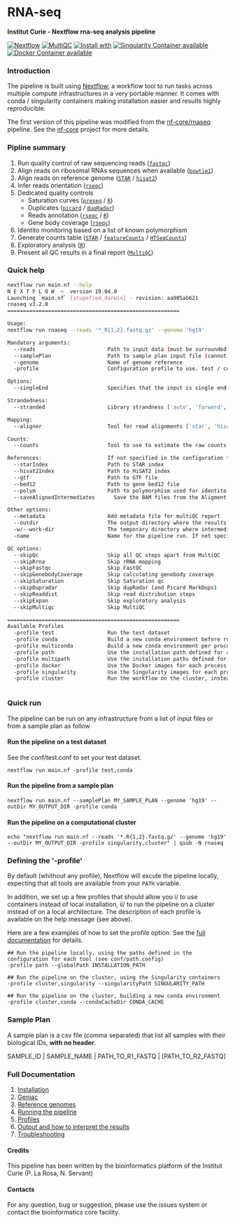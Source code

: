 # RNA-seq 

**Institut Curie - Nextflow rna-seq analysis pipeline**

[![Nextflow](https://img.shields.io/badge/nextflow-%E2%89%A50.32.0-brightgreen.svg)](https://www.nextflow.io/)
[![MultiQC](https://img.shields.io/badge/MultiQC-1.10-blue.svg)](https://multiqc.info/)
[![Install with](https://anaconda.org/anaconda/conda-build/badges/installer/conda.svg)](https://conda.anaconda.org/anaconda)
[![Singularity Container available](https://img.shields.io/badge/singularity-available-7E4C74.svg)](https://singularity.lbl.gov/)
[![Docker Container available](https://img.shields.io/badge/docker-available-003399.svg)](https://www.docker.com/)

### Introduction

The pipeline is built using [Nextflow](https://www.nextflow.io), a workflow tool to run tasks across multiple compute infrastructures in a very portable manner. 
It comes with conda / singularity containers making installation easier and results highly reproducible.

The first version of this pipeline was modified from the [nf-core/rnaseq](https://github.com/nf-core/rnaseq) pipeline. 
See the [nf-core](https://nf-co.re/) project for more details.

### Pipline summary

1. Run quality control of raw sequencing reads ([`fastqc`](https://www.bioinformatics.babraham.ac.uk/projects/fastqc/))
2. Align reads on ribosomal RNAs sequences when available ([`bowtie1`](http://bowtie-bio.sourceforge.net/index.shtml))
3. Align reads on reference genome ([`STAR`](https://github.com/alexdobin/STAR) / [`hisat2`](http://ccb.jhu.edu/software/hisat2/index.shtml))
4. Infer reads orientation ([`rseqc`](http://rseqc.sourceforge.net/))
5. Dedicated quality controls
    - Saturation curves ([`preseq`](http://smithlabresearch.org/software/preseq/) / [`R`](https://www.r-project.org/))
    - Duplicates ([`picard`](https://broadinstitute.github.io/picard/) / [`dupRadar`](https://bioconductor.org/packages/release/bioc/html/dupRadar.html))
    - Reads annotation ([`rseqc`](http://rseqc.sourceforge.net/) / [`R`](https://www.r-project.org/))
    - Gene body coverage ([`rseqc`](http://rseqc.sourceforge.net/))
6. Identito monitoring based on a list of known polymorphism
7. Generate counts table ([`STAR`](https://github.com/alexdobin/STAR) / [`featureCounts`](http://bioinf.wehi.edu.au/featureCounts/) / [`HTSeqCounts`](https://htseq.readthedocs.io/en/release_0.11.1/count.html))
8. Exploratory analysis ([`R`](https://www.r-project.org/))
9. Present all QC results in a final report ([`MultiQC`](http://multiqc.info/))

### Quick help

```bash
nextflow run main.nf --help
N E X T F L O W  ~  version 19.04.0
Launching `main.nf` [stupefied_darwin] - revision: aa905ab621
rnaseq v3.2.0
=======================================================

Usage:
nextflow run rnaseq --reads '*_R{1,2}.fastq.gz' --genome 'hg19' 

Mandatory arguments:
  --reads                       Path to input data (must be surrounded with quotes)
  --samplePlan                  Path to sample plan input file (cannot be used with --reads)
  --genome                      Name of genome reference
  -profile                      Configuration profile to use. test / conda / toolsPath / singularity / cluster

Options:
  --singleEnd                   Specifies that the input is single end reads

Strandedness:
  --stranded                    Library strandness ['auto', 'forward', 'reverse', 'no']. Default: 'auto'

Mapping:
  --aligner                     Tool for read alignments ['star', 'hisat2', 'tophat2']. Default: 'star'

Counts:
  --counts                      Tool to use to estimate the raw counts per gene ['star', 'featureCounts', 'HTseqCounts']. Default: 'star'

References:                     If not specified in the configuration file or you wish to overwrite any of the references.
  --starIndex                   Path to STAR index
  --hisat2Index                 Path to HiSAT2 index
  --gtf                         Path to GTF file
  --bed12                       Path to gene bed12 file
  --polym                       Path to polymorphism used for identito monitoring (BED format) 
  --saveAlignedIntermediates      Save the BAM files from the Aligment step  - not done by default

Other options:
  --metadata                    Add metadata file for multiQC report
  --outdir                      The output directory where the results will be saved
  -w/--work-dir                 The temporary directory where intermediate data will be saved
  -name                         Name for the pipeline run. If not specified, Nextflow will automatically generate a random mnemonic.

QC options:
  --skipQc                      Skip all QC steps apart from MultiQC
  --skipRrna                    Skip rRNA mapping
  --skipFastqc                  Skip FastQC
  --skipGenebodyCoverage        Skip calculating genebody coverage 
  --skipSaturation              Skip Saturation qc
  --skipDupradar                Skip dupRadar (and Picard MarkDups)
  --skipReaddist                Skip read distribution steps
  --skipExpan                   Skip exploratory analysis
  --skipMultiqc                 Skip MultiQC

=======================================================
Available Profiles
  -profile test                 Run the test dataset
  -profile conda                Build a new conda environment before running the pipeline. Use `--condaCacheDir` to define the conda cache path
  -profile multiconda           Build a new conda environment per process before running the pipeline. Use `--condaCacheDir` to define the conda cache path
  -profile path                 Use the installation path defined for all tools. Use `--globalPath` to define the insallation path
  -profile multipath            Use the installation paths defined for each tool. Use `--globalPath` to define the insallation path
  -profile docker               Use the Docker images for each process
  -profile singularity          Use the Singularity images for each process. Use `--singularityPath` to define the insallation path
  -profile cluster              Run the workflow on the cluster, instead of locally
						  
```

### Quick run

The pipeline can be run on any infrastructure from a list of input files or from a sample plan as follow

#### Run the pipeline on a test dataset
See the conf/test.conf to set your test dataset.

```
nextflow run main.nf -profile test,conda
```

#### Run the pipeline from a sample plan

```
nextflow run main.nf --samplePlan MY_SAMPLE_PLAN --genome 'hg19' --outDir MY_OUTPUT_DIR -profile conda
```

#### Run the pipeline on a computational cluster

```
echo "nextflow run main.nf --reads '*.R{1,2}.fastq.gz' --genome 'hg19' --outDir MY_OUTPUT_DIR -profile singularity,cluster" | qsub -N rnaseq
```

### Defining the '-profile'

By default (whithout any profile), Nextflow will excute the pipeline locally, expecting that all tools are available from your `PATH` variable.

In addition, we set up a few profiles that should allow you i/ to use containers instead of local installation, ii/ to run the pipeline on a cluster instead of on a local architecture.
The description of each profile is available on the help message (see above).

Here are a few examples of how to set the profile option. See the [full documentation](docs/profiles) for details.

```
## Run the pipeline locally, using the paths defined in the configuration for each tool (see conf/path.config)
-profile path --globalPath INSTALLATION_PATH 

## Run the pipeline on the cluster, using the Singularity containers
-profile cluster,singularity --singularityPath SINGULARITY_PATH 

## Run the pipeline on the cluster, building a new conda environment
-profile cluster,conda --condaCacheDir CONDA_CACHE 
```

### Sample Plan

A sample plan is a csv file (comma separated) that list all samples with their biological IDs, **with no header**.


SAMPLE_ID | SAMPLE_NAME | PATH_TO_R1_FASTQ | [PATH_TO_R2_FASTQ]

### Full Documentation

1. [Installation](docs/installation.md)
2. [Geniac](docs/geniac.md)
3. [Reference genomes](docs/referenceGenomes.md)
4. [Running the pipeline](docs/usage.md)
5. [Profiles](docs/profiles.md)
6. [Output and how to interpret the results](docs/output.md)
7. [Troubleshooting](docs/troubleshooting.md)

#### Credits

This pipeline has been written by the bioinformatics platform of the Institut Curie (P. La Rosa, N. Servant)

#### Contacts

For any question, bug or suggestion, please use the issues system or contact the bioinformatics core facility.

